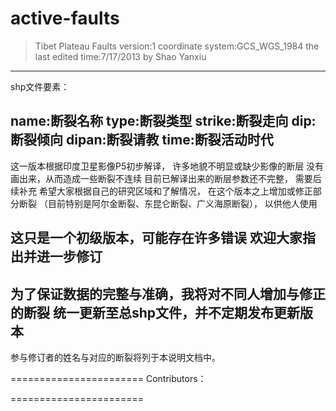 active-faults
=============

>Tibet Plateau Faults
>version:1
coordinate system:GCS_WGS_1984
the last edited time:7/17/2013
by Shao Yanxiu

---------------------
shp文件要素：

name:断裂名称
type:断裂类型
strike:断裂走向
dip:断裂倾向
dipan:断裂请教
time:断裂活动时代
----------------------
这一版本根据印度卫星影像P5初步解译，
许多地貌不明显或缺少影像的断层
没有画出来，从而造成一些断裂不连续
目前已解译出来的断层参数还不完整，
需要后续补充
希望大家根据自己的研究区域和了解情况，
在这个版本之上增加或修正部分断裂
（目前特别是阿尔金断裂、东昆仑断裂、广义海原断裂），
以供他人使用


这只是一个初级版本，可能存在许多错误
欢迎大家指出并进一步修订
----------------------
为了保证数据的完整与准确，我将对不同人增加与修正的断裂
统一更新至总shp文件，并不定期发布更新版本
-----------------------
参与修订者的姓名与对应的断裂将列于本说明文档中。

=======================
Contributors：


=======================
